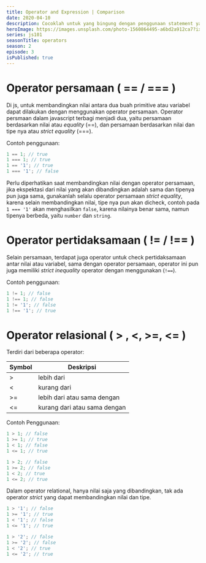 ```yaml
---
title: Operator and Expression | Comparison
date: 2020-04-10
description: Cocoklah untuk yang bingung dengan penggunaan statement yang butuh kondisi seperti looping, dan branching.
heroImage: https://images.unsplash.com/photo-1560864495-a6bd2a912ca7?ixlib=rb-1.2.1&ixid=eyJhcHBfaWQiOjEyMDd9&auto=format&fit=crop&w=1558&q=80
series: js101
seasonTitle: operators
season: 2
episode: 3
isPublished: true
---
```


# Operator persamaan ( == / === )

Di js, untuk membandingkan nilai antara dua buah primitive atau variabel dapat dilakukan dengan menggunakan operator persamaan. Operator persmaan dalam javascript terbagi menjadi dua, yaitu persamaan berdasarkan nilai atau _equality_ (==), dan persamaan berdasarkan nilai dan tipe nya atau _strict equality_ (===).

Contoh penggunaan:

```js
1 == 1; // true
1 === 1; // true
1 == '1'; // true
1 === '1'; // false
```

Perlu diperhatikan saat membandingkan nilai dengan operator persamaan, jika ekspektasi dari nilai yang akan dibandingkan adalah sama dan tipenya pun juga sama, gunakanlah selalu operator persamaan _strict equality_, karena selain membandingkan nilai, tipe nya pun akan dicheck, contoh pada `1 === '1'` akan menghasilkan `false`, karena nilainya benar sama, namun tipenya berbeda, yaitu `number` dan `string`.

# Operator pertidaksamaan ( != / !== )

Selain persamaan, terdapat juga operator untuk check pertidaksamaan antar nilai atau variabel, sama dengan operator persamaan, operator ini pun juga memiliki _strict inequality_ operator dengan menggunakan (`!==`).

Contoh penggunaan:

```js
1 != 1; // false
1 !== 1; // false
1 != '1'; // false
1 !== '1'; // true
```

# Operator relasional ( > , <, >=, <= )

Terdiri dari beberapa operator:

| Symbol | Deskripsi                    |
| ------ | ---------------------------- |
| >      | lebih dari                   |
| <      | kurang dari                  |
| >=     | lebih dari atau sama dengan  |
| <=     | kurang dari atau sama dengan |

Contoh Penggunaan:

```js
1 > 1; // false
1 >= 1; // true
1 < 1; // false
1 <= 1; // true

1 > 2; // false
1 >= 2; // false
1 < 2; // true
1 <= 2; // true
```

Dalam operator relational, hanya nilai saja yang dibandingkan, tak ada operator _strict_ yang dapat membandingkan nilai dan tipe.

```js
1 > '1'; // false
1 >= '1'; // true
1 < '1'; // false
1 <= '1'; // true

1 > '2'; // false
1 >= '2'; // false
1 < '2'; // true
1 <= '2'; // true
```
